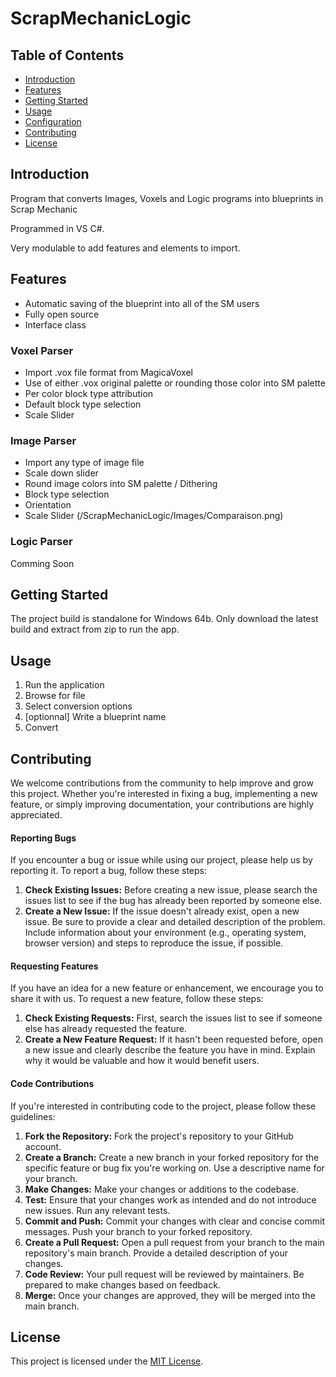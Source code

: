 # ScrapMechanicLogic

## Table of Contents

- [Introduction](#introduction)
- [Features](#features)
- [Getting Started](#getting-started)
- [Usage](#usage)
- [Configuration](#configuration)
- [Contributing](#contributing)
- [License](#license)

## Introduction

Program that converts Images, Voxels and Logic programs into blueprints in Scrap Mechanic

Programmed in VS C#. 

Very modulable to add features and elements to import.

## Features
- Automatic saving of the blueprint into all of the SM users
- Fully open source
- Interface class
### Voxel Parser
- Import .vox file format from MagicaVoxel
- Use of either .vox original palette or rounding those color into SM palette
- Per color block type attribution
- Default block type selection
- Scale Slider
### Image Parser
- Import any type of image file
- Scale down slider 
- Round image colors into SM palette / Dithering
- Block type selection
- Orientation
- Scale Slider
(/ScrapMechanicLogic/Images/Comparaison.png)

### Logic Parser
Comming Soon

## Getting Started

The project build is standalone for Windows 64b. Only download the latest build and extract from zip to run the app.

## Usage

1. Run the application
2. Browse for file
3. Select conversion options
4. [optionnal] Write a blueprint name
9. Convert

## Contributing

We welcome contributions from the community to help improve and grow this project. Whether you're interested in fixing a bug, implementing a new feature, or simply improving documentation, your contributions are highly appreciated.

#### Reporting Bugs

If you encounter a bug or issue while using our project, please help us by reporting it. To report a bug, follow these steps:

1. **Check Existing Issues:** Before creating a new issue, please search the issues list to see if the bug has already been reported by someone else.
2. **Create a New Issue:** If the issue doesn't already exist, open a new issue. Be sure to provide a clear and detailed description of the problem. Include information about your environment (e.g., operating system, browser version) and steps to reproduce the issue, if possible.

#### Requesting Features

If you have an idea for a new feature or enhancement, we encourage you to share it with us. To request a new feature, follow these steps:

1. **Check Existing Requests:** First, search the issues list to see if someone else has already requested the feature.
2. **Create a New Feature Request:** If it hasn't been requested before, open a new issue and clearly describe the feature you have in mind. Explain why it would be valuable and how it would benefit users.

#### Code Contributions

If you're interested in contributing code to the project, please follow these guidelines:

1. **Fork the Repository:** Fork the project's repository to your GitHub account.
2. **Create a Branch:** Create a new branch in your forked repository for the specific feature or bug fix you're working on. Use a descriptive name for your branch.
3. **Make Changes:** Make your changes or additions to the codebase.
4. **Test:** Ensure that your changes work as intended and do not introduce new issues. Run any relevant tests.
5. **Commit and Push:** Commit your changes with clear and concise commit messages. Push your branch to your forked repository.
6. **Create a Pull Request:** Open a pull request from your branch to the main repository's main branch. Provide a detailed description of your changes.
7. **Code Review:** Your pull request will be reviewed by maintainers. Be prepared to make changes based on feedback.
8. **Merge:** Once your changes are approved, they will be merged into the main branch.

## License

This project is licensed under the [MIT License](LICENSE).
